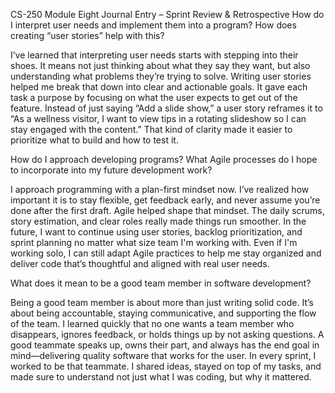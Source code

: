 CS-250 Module Eight Journal Entry – Sprint Review & Retrospective
How do I interpret user needs and implement them into a program? How does creating “user stories” help with this?

I’ve learned that interpreting user needs starts with stepping into their shoes. It means not just thinking about what they say they want, but also understanding what problems they’re trying to solve. Writing user stories helped me break that down into clear and actionable goals. It gave each task a purpose by focusing on what the user expects to get out of the feature. Instead of just saying “Add a slide show,” a user story reframes it to “As a wellness visitor, I want to view tips in a rotating slideshow so I can stay engaged with the content.” That kind of clarity made it easier to prioritize what to build and how to test it.

How do I approach developing programs? What Agile processes do I hope to incorporate into my future development work?

I approach programming with a plan-first mindset now. I’ve realized how important it is to stay flexible, get feedback early, and never assume you’re done after the first draft. Agile helped shape that mindset. The daily scrums, story estimation, and clear roles really made things run smoother. In the future, I want to continue using user stories, backlog prioritization, and sprint planning no matter what size team I'm working with. Even if I'm working solo, I can still adapt Agile practices to help me stay organized and deliver code that’s thoughtful and aligned with real user needs.

What does it mean to be a good team member in software development?

Being a good team member is about more than just writing solid code. It’s about being accountable, staying communicative, and supporting the flow of the team. I learned quickly that no one wants a team member who disappears, ignores feedback, or holds things up by not asking questions. A good teammate speaks up, owns their part, and always has the end goal in mind—delivering quality software that works for the user. In every sprint, I worked to be that teammate. I shared ideas, stayed on top of my tasks, and made sure to understand not just what I was coding, but why it mattered.

